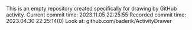 This is an empty repository created specifically for drawing by GitHub activity.
Current commit time: 2023.11.05 22:25:55
Recorded commit time: 2023.04.30 22:25:14(0)
Look at: github.com/baderik/ActivityDrawer
